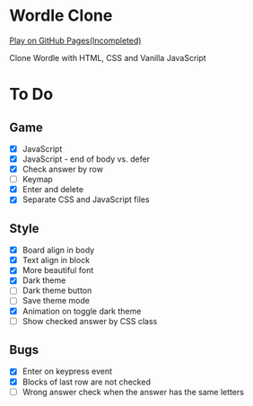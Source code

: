 # Wordle Clone
[Play on GitHub Pages(Incompleted)](https://thkim7527.github.io/WordleClone/)

Clone Wordle with HTML, CSS and Vanilla JavaScript


# To Do
## Game
- [x] JavaScript
- [x] JavaScript - end of body vs. defer
- [x] Check answer by row
- [ ] Keymap
- [x] Enter and delete
- [x] Separate CSS and JavaScript files

## Style
- [x] Board align in body 
- [x] Text align in block
- [x] More beautiful font
- [x] Dark theme
- [ ] Dark theme button
- [ ] Save theme mode
- [x] Animation on toggle dark theme
- [ ] Show checked answer by CSS class

## Bugs
- [x] Enter on keypress event
- [x] Blocks of last row are not checked
- [ ] Wrong answer check when the answer has the same letters
